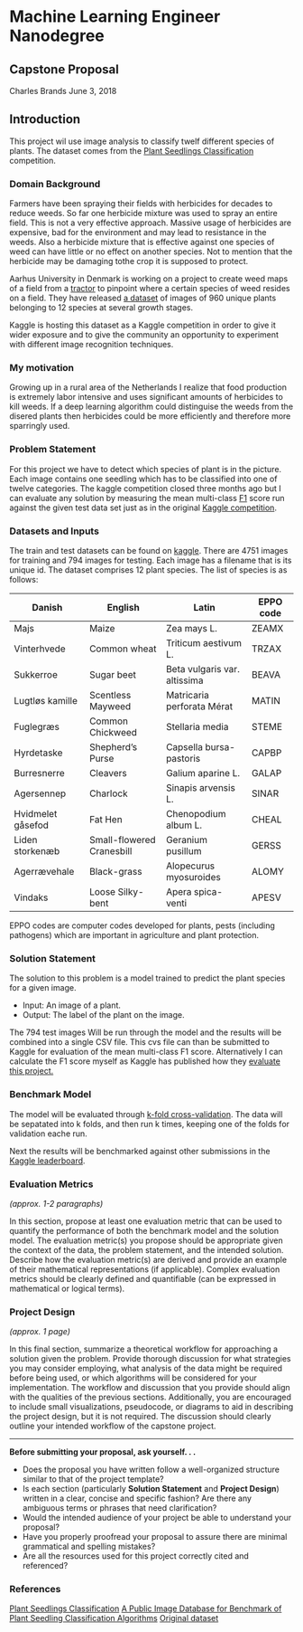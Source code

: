 # Machine Learning Engineer Nanodegree
## Capstone Proposal
Charles Brands
June 3, 2018

## Introduction
This project wil use image analysis to classify twelf different species of plants. The dataset comes from the [Plant Seedlings Classification](https://www.kaggle.com/c/plant-seedlings-classification) competition. 

### Domain Background
Farmers have been spraying their fields with herbicides for decades to reduce weeds. So far one herbicide mixture was used  to spray an entire field. This is not a very effective approach. Massive usage of herbicides are expensive, bad for the environment and may lead to resistance in the weeds. Also a herbicide mixture that is effective against one species of weed can have little or no effect on another species. Not to mention that the herbicide may be damaging tothe crop it is supposed to protect.

Aarhus University in Denmark is working on a project to create weed maps of a field from a [tractor](https://vision.eng.au.dk/roboweedmaps/) to pinpoint where a certain species of weed resides on a field. They have released [a dataset](https://vision.eng.au.dk/plant-seedlings-dataset/) of images of 960 unique plants belonging to 12 species at several growth stages.

Kaggle is hosting this dataset as a Kaggle competition in order to give it wider exposure and to give the community an opportunity to experiment with different image recognition techniques.

### My motivation
Growing up in a rural area of the Netherlands I realize that food production is extremely labor intensive and uses significant amounts of herbicides to kill weeds. If a deep learning algorithm could distinguise the weeds from the disered plants then herbicides could be more efficiently and therefore more sparringly used.

### Problem Statement
For this project we have to detect which species of plant is in the picture. Each image contains one seedling which has to be classified into one of twelve categories. The kaggle competition closed three months ago but I can evaluate any solution by measuring the mean multi-class [F1](https://en.wikipedia.org/wiki/F1_score) score run against the given test data set just as in the original [Kaggle competition](https://www.kaggle.com/c/plant-seedlings-classification#evaluation). 


### Datasets and Inputs
The train and test datasets can be found on [kaggle](https://www.kaggle.com/c/plant-seedlings-classification/data). There are 4751 images for training and 794 images for testing. Each image has a filename that is its unique id. The dataset comprises 12 plant species. The list of species is as follows:

| Danish | English	| Latin | EPPO code |
| ------ | ------- | ----- | ----- |
| Majs | Maize | Zea mays L. | ZEAMX |
| Vinterhvede | Common wheat | Triticum aestivum L. | TRZAX |
| Sukkerroe | Sugar beet | Beta vulgaris var. altissima | BEAVA |
| Lugtløs kamille | Scentless Mayweed | Matricaria perforata Mérat | MATIN |
| Fuglegræs | Common Chickweed | Stellaria media | STEME |
| Hyrdetaske | Shepherd’s Purse | Capsella bursa-pastoris | CAPBP |
| Burresnerre | Cleavers | Galium aparine L. | GALAP |
| Agersennep | Charlock | Sinapis arvensis L. | SINAR |
| Hvidmelet gåsefod | Fat Hen | Chenopodium album L. | CHEAL |
| Liden storkenæb | Small-flowered Cranesbill | Geranium pusillum | GERSS |
| Agerrævehale | Black-grass | Alopecurus myosuroides | ALOMY |
| Vindaks |Loose Silky-bent | Apera spica-venti | APESV |
EPPO codes are computer codes developed for plants, pests (including pathogens) which are important in agriculture and plant protection.

### Solution Statement
The solution to this problem is a model trained to predict the plant species for a given image.
* Input: An image of a plant.
* Output: The label of the plant on the image.

The 794 test images Will be run through the model and the results will be combined into a single CSV file. This cvs file can than be submitted to Kaggle for evaluation of the mean multi-class F1 score. Alternatively I can calculate the F1 score myself as Kaggle has published how they [evaluate this project.](https://www.kaggle.com/c/plant-seedlings-classification#evaluation) 

### Benchmark Model
The model will be evaluated through [k-fold cross-validation](https://classroom.udacity.com/nanodegrees/nd009t/parts/278ce043-1d6a-4695-9d26-90459706fda9/modules/2fd52570-ca1d-4159-a6ff-896c4436f30a/lessons/eba65c23-416a-4876-bc82-3001ab152e32/concepts/a5290356-4c84-4cd0-9af3-dc8e06117fb4). The data will be sepatated into k folds, and then run k times, keeping one of the folds for validation eache run. 

Next the results will be benchmarked against other submissions in the [Kaggle leaderboard](https://www.kaggle.com/c/plant-seedlings-classification/leaderboard). 

### Evaluation Metrics
_(approx. 1-2 paragraphs)_

In this section, propose at least one evaluation metric that can be used to quantify the performance of both the benchmark model and the solution model. The evaluation metric(s) you propose should be appropriate given the context of the data, the problem statement, and the intended solution. Describe how the evaluation metric(s) are derived and provide an example of their mathematical representations (if applicable). Complex evaluation metrics should be clearly defined and quantifiable (can be expressed in mathematical or logical terms).

### Project Design
_(approx. 1 page)_

In this final section, summarize a theoretical workflow for approaching a solution given the problem. Provide thorough discussion for what strategies you may consider employing, what analysis of the data might be required before being used, or which algorithms will be considered for your implementation. The workflow and discussion that you provide should align with the qualities of the previous sections. Additionally, you are encouraged to include small visualizations, pseudocode, or diagrams to aid in describing the project design, but it is not required. The discussion should clearly outline your intended workflow of the capstone project.

-----------

**Before submitting your proposal, ask yourself. . .**

- Does the proposal you have written follow a well-organized structure similar to that of the project template?
- Is each section (particularly **Solution Statement** and **Project Design**) written in a clear, concise and specific fashion? Are there any ambiguous terms or phrases that need clarification?
- Would the intended audience of your project be able to understand your proposal?
- Have you properly proofread your proposal to assure there are minimal grammatical and spelling mistakes?
- Are all the resources used for this project correctly cited and referenced?

### References
[Plant Seedlings Classification](https://www.kaggle.com/c/plant-seedlings-classification)
[A Public Image Database for Benchmark of Plant Seedling Classification Algorithms](https://arxiv.org/abs/1711.05458)
[Original dataset](https://vision.eng.au.dk/plant-seedlings-dataset/)